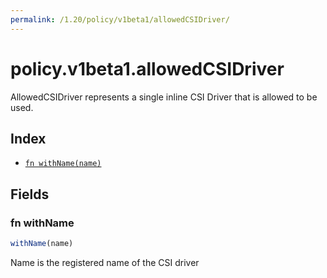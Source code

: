 ```yaml
---
permalink: /1.20/policy/v1beta1/allowedCSIDriver/
---
```


# policy.v1beta1.allowedCSIDriver

AllowedCSIDriver represents a single inline CSI Driver that is allowed to be used.

## Index

* [`fn withName(name)`](#fn-withname)

## Fields

### fn withName

```ts
withName(name)
```

Name is the registered name of the CSI driver